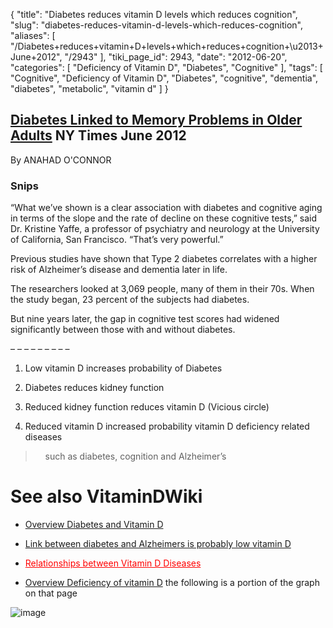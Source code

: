 {
    "title": "Diabetes reduces vitamin D levels which reduces cognition",
    "slug": "diabetes-reduces-vitamin-d-levels-which-reduces-cognition",
    "aliases": [
        "/Diabetes+reduces+vitamin+D+levels+which+reduces+cognition+\u2013+June+2012",
        "/2943"
    ],
    "tiki_page_id": 2943,
    "date": "2012-06-20",
    "categories": [
        "Deficiency of Vitamin D",
        "Diabetes",
        "Cognitive"
    ],
    "tags": [
        "Cognitive",
        "Deficiency of Vitamin D",
        "Diabetes",
        "cognitive",
        "dementia",
        "diabetes",
        "metabolic",
        "vitamin d"
    ]
}


## [Diabetes Linked to Memory Problems in Older Adults](http://well.blogs.nytimes.com/2012/06/19/diabetes-linked-to-memory-problems-in-older-adults/%20) NY Times June 2012

By ANAHAD O'CONNOR

### Snips

“What we’ve shown is a clear association with diabetes and cognitive aging in terms of the slope and the rate of decline on these cognitive tests,” said Dr. Kristine Yaffe, a professor of psychiatry and neurology at the University of California, San Francisco. “That’s very powerful.”

Previous studies have shown that Type 2 diabetes correlates with a higher risk of Alzheimer’s disease and dementia later in life.

The researchers looked at 3,069 people, many of them in their 70s. When the study began, 23 percent of the subjects had diabetes.

But nine years later, the gap in cognitive test scores had widened significantly between those with and without diabetes.

– – – – – – – – – 

1. Low vitamin D increases probability of Diabetes

1. Diabetes reduces kidney function 

1. Reduced kidney function reduces vitamin D  (Vicious circle)

1. Reduced vitamin D increased probability  vitamin D deficiency related diseases

> &nbsp; &nbsp; such as diabetes, cognition and Alzheimer’s

# See also VitaminDWiki

* [Overview Diabetes and Vitamin D](/posts/overview-diabetes-and-vitamin-d)

* [Link between diabetes and Alzheimers is probably low vitamin D](/posts/link-between-diabetes-and-alzheimers-is-probably-low-vitamin-d)

* <a href="/posts/relationships-between-vitamin-d-diseases" style="color: red; text-decoration: underline;" title="This link has an unknown page_id: 1817">Relationships between Vitamin D Diseases</a>

* [Overview Deficiency of vitamin D](/posts/overview-deficiency-of-vitamin-d) the following is a portion of the graph on that page

<img src="https://d1bk1kqxc0sym.cloudfront.net/attachments/jpeg/diabetes-vicious-circle.jpg" alt="image">